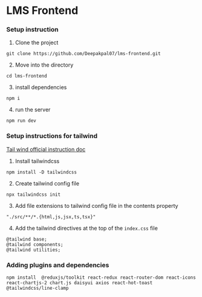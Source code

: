 # LMS Frontend

### Setup instruction

1. Clone the project

```
git clone https://github.com/Deepakpal07/lms-frontend.git
```

2. Move into the directory
```
cd lms-frontend
```
3. install dependencies
```
npm i
```
4. run the server

```
npm run dev
```

### Setup instructions for tailwind

[Tail wind official instruction doc](https://tailwindcss.com/docs/installation)

1. Install tailwindcss

```
npm install -D tailwindcss
```
2. Create tailwind config file

```
npx tailwindcss init
```
3. Add file extensions to tailwind config file in the contents property
```
"./src/**/*.{html,js,jsx,ts,tsx}"
```
4. Add the tailwind directives at the top of the `index.css` file
```
@tailwind base;
@tailwind components;
@tailwind utilities;
```

### Adding plugins and dependencies

```
npm install  @reduxjs/toolkit react-redux react-router-dom react-icons react-chartjs-2 chart.js daisyui axios react-hot-toast @tailwindcss/line-clamp